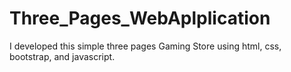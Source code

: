# Three_Pages_WebAplplication
I developed this simple three pages Gaming Store using html, css, bootstrap, and javascript.
